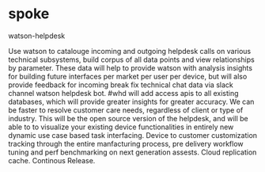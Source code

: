 # spoke
watson-helpdesk

Use watson to catalouge incoming and outgoing helpdesk calls on various technical subsystems, build corpus of all data points and view relationships by parameter. These data will help to provide watson with analysis insights for building future interfaces per market per user per device, but will also provide feedback for incoming break fix technical chat data via slack channel watson helpdesk bot. #whd will add access apis to all existing databases, which will provide greater insights for greater accuracy. We can be faster to resolve customer care needs, regardless of client or type of industry. This will be the open source version of the helpdesk, and will be able to to visualize your existing device functionalities in entirely new dynamic use case based task interfacing. Device to customer customization tracking through the entire manfacturing process, pre delivery workflow tuning and perf benchmarking on next generation assests. Cloud replication cache. Continous Release.   



